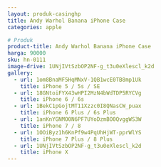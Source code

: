 ```yaml
---
layout: produk-casinghp
title: Andy Warhol Banana iPhone Case
categories: apple

# Produk
product-title: Andy Warhol Banana iPhone Case
harga: 90000
sku: hn-0111
image-drive: 1UNjIVtSzbOP2NF-g_t3u0eXlescl_k2d
gallery:
  - url: 1om8BnaMF5HqMNxV-1QB1wcE0TB8mp1Uk
    title: iPhone 5 / 5s / SE
  - url: 18GNtoiFYX43wHPI2MzN4bWdTDP5RYCVg
    title: iPhone 6 / 6s
  - url: 1BekC1pGojtMT11Xzzc0I8QNasCW_puax
    title: iPhone 6 Plus / 6s Plus
  - url: 1anKnYGNMO0N6PF7UYoDzmBO0QvggWS3W
    title: iPhone 7 / 8
  - url: 1OOiByz1h6KnPf9w4PqUhHjWT-pprWlYS
    title: iPhone 7 Plus / 8 Plus
  - url: 1UNjIVtSzbOP2NF-g_t3u0eXlescl_k2d
    title: iPhone X
---
```


